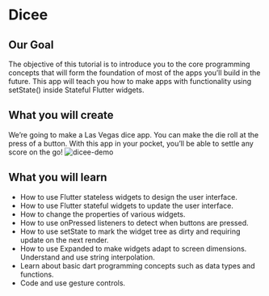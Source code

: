 
# Dicee 


## Our Goal
The objective of this tutorial is to introduce you to the core programming concepts that will form the foundation of most of the apps you’ll build in the future. This app will teach you how to make apps with functionality using setState() inside Stateful Flutter widgets.
## What you will create
We’re going to make a Las Vegas dice app. You can make the die roll at the press of a button. With this app in your pocket, you’ll be able to settle any score on the go!
![dicee-demo](https://github.com/sohretturaman/completeFlutterDevelopmentBootcamp/assets/81382575/b4bf1550-b88d-4e17-880e-f68d3a2623b9)

## What you will learn
* How to use Flutter stateless widgets to design the user interface.
* How to use Flutter stateful widgets to update the user interface.
* How to change the properties of various widgets.
* How to use onPressed listeners to detect when buttons are pressed.
* How to use setState to mark the widget tree as dirty and requiring update on the next render.
* How to use Expanded to make widgets adapt to screen dimensions.
Understand and use string interpolation.
* Learn about basic dart programming concepts such as data types and functions.
* Code and use gesture controls.
